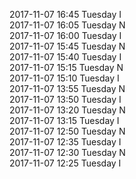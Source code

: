 2017-11-07 16:45 Tuesday  I  
2017-11-07 16:05 Tuesday  N  
2017-11-07 16:00 Tuesday  I  
2017-11-07 15:45 Tuesday  N  
2017-11-07 15:40 Tuesday  I  
2017-11-07 15:15 Tuesday  N  
2017-11-07 15:10 Tuesday  I  
2017-11-07 13:55 Tuesday  N  
2017-11-07 13:50 Tuesday  I  
2017-11-07 13:20 Tuesday  N  
2017-11-07 13:15 Tuesday  I  
2017-11-07 12:50 Tuesday  N  
2017-11-07 12:35 Tuesday  I  
2017-11-07 12:30 Tuesday  N  
2017-11-07 12:25 Tuesday  I  
